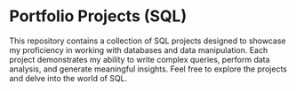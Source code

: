 # Portfolio Projects (SQL)
This repository contains a collection of SQL projects designed to showcase my proficiency in working with databases and data manipulation. Each project demonstrates my ability to write complex queries, perform data analysis, and generate meaningful insights. Feel free to explore the projects and delve into the world of SQL.
